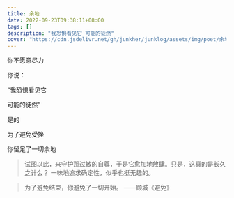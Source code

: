 ```yaml
---
title: 余地
date: 2022-09-23T09:38:11+08:00
tags: []
description: "我恐惧看见它 可能的徒然"
cover: "https://cdn.jsdelivr.net/gh/junkher/junklog/assets/img/poet/余地1062.jpg"
---
```


你不愿意尽力

你说：

“我恐惧看见它

可能的徒然”

是的

为了避免受挫

你留足了一切余地


> 试图以此，来守护那过敏的自尊，于是它愈加地放肆。只是，这真的是长久之计么？ 
> 一味地追求确定性，似乎也挺无趣的。

> 为了避免结束，你避免了一切开始。
> 											——顾城《避免》